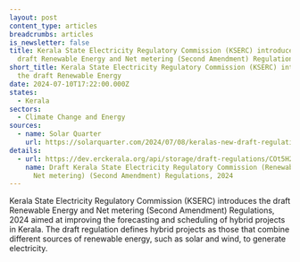 ```yaml
---
layout: post
content_type: articles
breadcrumbs: articles
is_newsletter: false
title: Kerala State Electricity Regulatory Commission (KSERC) introduces the
  draft Renewable Energy and Net metering (Second Amendment) Regulations, 2024
short_title: Kerala State Electricity Regulatory Commission (KSERC) introduces
  the draft Renewable Energy
date: 2024-07-10T17:22:00.000Z
states:
  - Kerala
sectors:
  - Climate Change and Energy
sources:
  - name: Solar Quarter
    url: https://solarquarter.com/2024/07/08/keralas-new-draft-regulation-enhances-forecasting-and-scheduling-for-wind-solar-hybrid-projects/
details:
  - url: https://dev.erckerala.org/api/storage/draft-regulations/COt5H2O4kj7ydW9Wd1y56xvr46dhBDzoj8Uq1wv2.pdf
    name: Draft Kerala State Electricity Regulatory Commission (Renewable Energy and
      Net metering) (Second Amendment) Regulations, 2024
---
```

Kerala State Electricity Regulatory Commission (KSERC) introduces the draft Renewable Energy and Net metering (Second Amendment) Regulations, 2024 aimed at improving the forecasting and scheduling of hybrid projects in Kerala. The draft regulation defines hybrid projects as those that combine different sources of renewable energy, such as solar and wind, to generate electricity.
